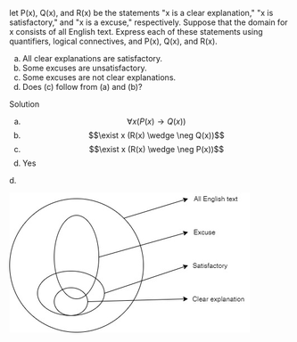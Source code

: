 let P(x), Q(x), and R(x) be the statements "x is a clear explanation," "x is satisfactory," and "x is a excuse," respectively. Suppose that the domain for x consists of all English text. Express each of these statements using quantifiers, logical connectives, and P(x), Q(x), and R(x).

1. All clear explanations are satisfactory.
2. Some excuses are unsatisfactory.
3. Some excuses are not clear explanations.
4. Does (c) follow from (a) and (b)?

Solution

1. $$\forall x (P(x) \rightarrow Q(x))$$
2. $$\exist x (R(x) \wedge \neg Q(x))$$
3. $$\exist x (R(x) \wedge \neg P(x))$$
4. Yes

d. 

![](1.4.62.d.jpg)

<style type="text/css">
    ol { list-style-type: lower-alpha; }
</style>